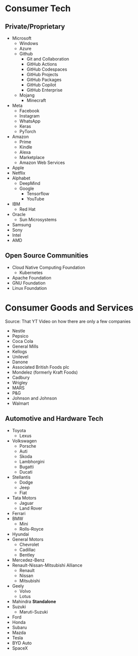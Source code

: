 # Consumer Tech
## Private/Proprietary
- Microsoft
	- Windows
	- Azure
	- Github
		- Git and Collaboration
		- GitHub Actions
		- GitHub Codespaces
		- GitHub Projects
		- GitHub Packages
		- GitHub Copilot
		- GitHub Enterprise
	- Mojang
		- Minecraft
- Meta
	- Facebook
	- Instagram
	- WhatsApp
	- Keras
	- PyTorch
- Amazon
	- Prime
	- Kindle
	- Alexa
	- Marketplace
	- Amazon Web Services
- Apple
- Netflix
- Alphabet
	- DeepMind
	- Google
		- Tensorflow
		- YouTube
- IBM
	- Red Hat
- Oracle
	- Sun Microsystems
- Samsung
- Sony
- Intel
- AMD
## Open Source Communities
- Cloud Native Computing Foundation
	- Kubernetes
- Apache Foundation
- GNU Foundation
- Linux Foundation

# Consumer Goods and Services
Source: That YT Video on how there are only a few companies
- Nestle
- Pepsico
- Coca Cola
- General Mills
- Kellogs
- Unilevel
- Danone
- Associated British Foods plc
- Mondelez (formerly Kraft Foods)
- Cadbury
- Wrigley
- MARS
- P&G
- Johnson and Johnson
- Walmart

## Automotive and Hardware Tech
- Toyota
	- Lexus
- Volkswagen
	- Porsche
	- Auti
	- Skoda
	- Lambhorgini
	- Bugatti
	- Ducati
- Stellantis
	- Dodge
	- Jeep
	- Fiat
- Tata Motors
	- Jaguar
	- Land Rover
- Ferrari
- BMW
	- Mini
	- Rolls-Royce
- Hyundai
- General Motors
	- Chevrolet
	- Cadillac
	- Bentley
- Mercedez-Benz
- Renault-Nissan-Mitsubishi Alliance
	- Renault
	- Nissan
	- Mitsubishi
- Geely
	- Volvo
	- Lotus
- Mahindra
**Standalone**
- Suzuki
	- Maruti-Suzuki
- Ford
- Honda
- Subaru
- Mazda
- Tesla
- BYD Auto
- SpaceX